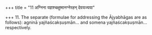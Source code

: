 +++
title = "11 अग्निना यज्ञश्चक्षुष्मानग्नेरहन् देवयज्यया"

+++
11. The separate (formulae for addressing the Ājyabhāgas are as follows): agninā yajñaścakṣuṣmān... and somena yajñaścakṣuṣmān... respectively.  
